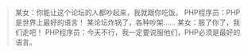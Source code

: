 > 某女：你能让这个论坛的人都吵起来，我就跟你吃饭。
> PHP程序员：PHP是世界上最好的语言！
> 某论坛炸锅了，各种吵架……
> 某女：服了你了，我们走吧！
> PHP程序员：今天不行，我一定要说服他们，PHP必须是最好的语言。
